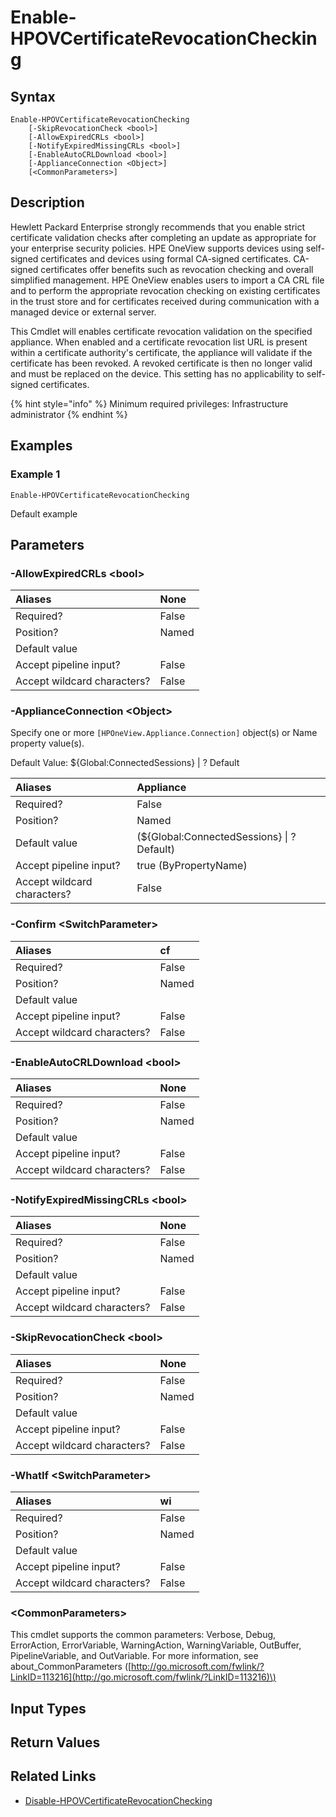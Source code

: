﻿---
description: Enable appliance certificate revocation checking.
---

# Enable-HPOVCertificateRevocationChecking

## Syntax

```text
Enable-HPOVCertificateRevocationChecking
    [-SkipRevocationCheck <bool>]
    [-AllowExpiredCRLs <bool>]
    [-NotifyExpiredMissingCRLs <bool>]
    [-EnableAutoCRLDownload <bool>]
    [-ApplianceConnection <Object>]
    [<CommonParameters>]
```

## Description

Hewlett Packard Enterprise strongly recommends that you enable strict certificate validation checks after completing an update as appropriate for your enterprise security policies. HPE OneView supports devices using self-signed certificates and devices using formal CA-signed certificates. CA-signed certificates offer benefits such as revocation checking and overall simplified management.  HPE OneView enables users to import a CA CRL file and to perform the appropriate revocation checking on existing certificates in the trust store and for certificates received during communication with a managed device or external server.

This Cmdlet will enables certificate revocation validation on the specified appliance.  When enabled and a certificate revocation list URL is present within a certificate authority's certificate, the appliance will validate if the certificate has been revoked.  A revoked certificate is then no longer valid and must be replaced on the device.  This setting has no applicability to self-signed certificates.

{% hint style="info" %}
Minimum required privileges: Infrastructure administrator
{% endhint %}

## Examples

###  Example 1 

```text
Enable-HPOVCertificateRevocationChecking

```

Default example

## Parameters

### -AllowExpiredCRLs &lt;bool&gt;



| Aliases | None |
| :--- | :--- |
| Required? | False |
| Position? | Named |
| Default value |  |
| Accept pipeline input? | False |
| Accept wildcard characters? | False |

### -ApplianceConnection &lt;Object&gt;

Specify one or more `[HPOneView.Appliance.Connection]` object(s) or Name property value(s).

Default Value: ${Global:ConnectedSessions} | ? Default

| Aliases | Appliance |
| :--- | :--- |
| Required? | False |
| Position? | Named |
| Default value | (${Global:ConnectedSessions} &vert; ? Default) |
| Accept pipeline input? | true (ByPropertyName) |
| Accept wildcard characters? | False |

### -Confirm &lt;SwitchParameter&gt;



| Aliases | cf |
| :--- | :--- |
| Required? | False |
| Position? | Named |
| Default value |  |
| Accept pipeline input? | False |
| Accept wildcard characters? | False |

### -EnableAutoCRLDownload &lt;bool&gt;



| Aliases | None |
| :--- | :--- |
| Required? | False |
| Position? | Named |
| Default value |  |
| Accept pipeline input? | False |
| Accept wildcard characters? | False |

### -NotifyExpiredMissingCRLs &lt;bool&gt;



| Aliases | None |
| :--- | :--- |
| Required? | False |
| Position? | Named |
| Default value |  |
| Accept pipeline input? | False |
| Accept wildcard characters? | False |

### -SkipRevocationCheck &lt;bool&gt;



| Aliases | None |
| :--- | :--- |
| Required? | False |
| Position? | Named |
| Default value |  |
| Accept pipeline input? | False |
| Accept wildcard characters? | False |

### -WhatIf &lt;SwitchParameter&gt;



| Aliases | wi |
| :--- | :--- |
| Required? | False |
| Position? | Named |
| Default value |  |
| Accept pipeline input? | False |
| Accept wildcard characters? | False |

### &lt;CommonParameters&gt;

This cmdlet supports the common parameters: Verbose, Debug, ErrorAction, ErrorVariable, WarningAction, WarningVariable, OutBuffer, PipelineVariable, and OutVariable. For more information, see about\_CommonParameters \([http://go.microsoft.com/fwlink/?LinkID=113216](http://go.microsoft.com/fwlink/?LinkID=113216)\)

## Input Types

## Return Values

## Related Links

* [Disable-HPOVCertificateRevocationChecking](disable-hpovcertificaterevocationchecking.md)
